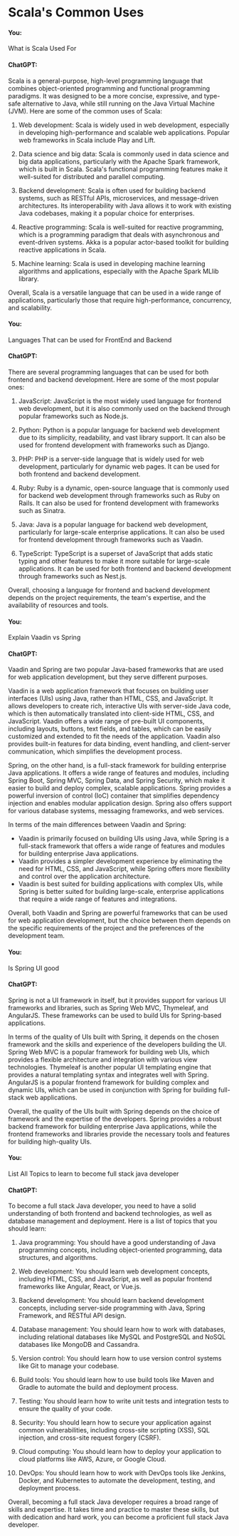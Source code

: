 # Scala's Common Uses

#### You:
What is Scala Used For

#### ChatGPT:
Scala is a general-purpose, high-level programming language that combines object-oriented programming and functional programming paradigms. It was designed to be a more concise, expressive, and type-safe alternative to Java, while still running on the Java Virtual Machine (JVM). Here are some of the common uses of Scala:

1. Web development: Scala is widely used in web development, especially in developing high-performance and scalable web applications. Popular web frameworks in Scala include Play and Lift.

2. Data science and big data: Scala is commonly used in data science and big data applications, particularly with the Apache Spark framework, which is built in Scala. Scala's functional programming features make it well-suited for distributed and parallel computing.

3. Backend development: Scala is often used for building backend systems, such as RESTful APIs, microservices, and message-driven architectures. Its interoperability with Java allows it to work with existing Java codebases, making it a popular choice for enterprises.

4. Reactive programming: Scala is well-suited for reactive programming, which is a programming paradigm that deals with asynchronous and event-driven systems. Akka is a popular actor-based toolkit for building reactive applications in Scala.

5. Machine learning: Scala is used in developing machine learning algorithms and applications, especially with the Apache Spark MLlib library.

Overall, Scala is a versatile language that can be used in a wide range of applications, particularly those that require high-performance, concurrency, and scalability.


#### You:
Languages That can be used for FrontEnd and Backend

#### ChatGPT:
There are several programming languages that can be used for both frontend and backend development. Here are some of the most popular ones:

1. JavaScript: JavaScript is the most widely used language for frontend web development, but it is also commonly used on the backend through popular frameworks such as Node.js.

2. Python: Python is a popular language for backend web development due to its simplicity, readability, and vast library support. It can also be used for frontend development with frameworks such as Django.

3. PHP: PHP is a server-side language that is widely used for web development, particularly for dynamic web pages. It can be used for both frontend and backend development.

4. Ruby: Ruby is a dynamic, open-source language that is commonly used for backend web development through frameworks such as Ruby on Rails. It can also be used for frontend development with frameworks such as Sinatra.

5. Java: Java is a popular language for backend web development, particularly for large-scale enterprise applications. It can also be used for frontend development through frameworks such as Vaadin.

6. TypeScript: TypeScript is a superset of JavaScript that adds static typing and other features to make it more suitable for large-scale applications. It can be used for both frontend and backend development through frameworks such as Nest.js.

Overall, choosing a language for frontend and backend development depends on the project requirements, the team's expertise, and the availability of resources and tools.


#### You:
Explain Vaadin vs Spring

#### ChatGPT:
Vaadin and Spring are two popular Java-based frameworks that are used for web application development, but they serve different purposes.

Vaadin is a web application framework that focuses on building user interfaces (UIs) using Java, rather than HTML, CSS, and JavaScript. It allows developers to create rich, interactive UIs with server-side Java code, which is then automatically translated into client-side HTML, CSS, and JavaScript. Vaadin offers a wide range of pre-built UI components, including layouts, buttons, text fields, and tables, which can be easily customized and extended to fit the needs of the application. Vaadin also provides built-in features for data binding, event handling, and client-server communication, which simplifies the development process.

Spring, on the other hand, is a full-stack framework for building enterprise Java applications. It offers a wide range of features and modules, including Spring Boot, Spring MVC, Spring Data, and Spring Security, which make it easier to build and deploy complex, scalable applications. Spring provides a powerful inversion of control (IoC) container that simplifies dependency injection and enables modular application design. Spring also offers support for various database systems, messaging frameworks, and web services.

In terms of the main differences between Vaadin and Spring:

- Vaadin is primarily focused on building UIs using Java, while Spring is a full-stack framework that offers a wide range of features and modules for building enterprise Java applications.
- Vaadin provides a simpler development experience by eliminating the need for HTML, CSS, and JavaScript, while Spring offers more flexibility and control over the application architecture.
- Vaadin is best suited for building applications with complex UIs, while Spring is better suited for building large-scale, enterprise applications that require a wide range of features and integrations.

Overall, both Vaadin and Spring are powerful frameworks that can be used for web application development, but the choice between them depends on the specific requirements of the project and the preferences of the development team.


#### You:
Is Spring UI good

#### ChatGPT:
Spring is not a UI framework in itself, but it provides support for various UI frameworks and libraries, such as Spring Web MVC, Thymeleaf, and AngularJS. These frameworks can be used to build UIs for Spring-based applications.

In terms of the quality of UIs built with Spring, it depends on the chosen framework and the skills and experience of the developers building the UI. Spring Web MVC is a popular framework for building web UIs, which provides a flexible architecture and integration with various view technologies. Thymeleaf is another popular UI templating engine that provides a natural templating syntax and integrates well with Spring. AngularJS is a popular frontend framework for building complex and dynamic UIs, which can be used in conjunction with Spring for building full-stack web applications.

Overall, the quality of the UIs built with Spring depends on the choice of framework and the expertise of the developers. Spring provides a robust backend framework for building enterprise Java applications, while the frontend frameworks and libraries provide the necessary tools and features for building high-quality UIs.


#### You:
List All Topics to learn to become full stack java developer

#### ChatGPT:
To become a full stack Java developer, you need to have a solid understanding of both frontend and backend technologies, as well as database management and deployment. Here is a list of topics that you should learn:

1. Java programming: You should have a good understanding of Java programming concepts, including object-oriented programming, data structures, and algorithms.

2. Web development: You should learn web development concepts, including HTML, CSS, and JavaScript, as well as popular frontend frameworks like Angular, React, or Vue.js.

3. Backend development: You should learn backend development concepts, including server-side programming with Java, Spring Framework, and RESTful API design.

4. Database management: You should learn how to work with databases, including relational databases like MySQL and PostgreSQL and NoSQL databases like MongoDB and Cassandra.

5. Version control: You should learn how to use version control systems like Git to manage your codebase.

6. Build tools: You should learn how to use build tools like Maven and Gradle to automate the build and deployment process.

7. Testing: You should learn how to write unit tests and integration tests to ensure the quality of your code.

8. Security: You should learn how to secure your application against common vulnerabilities, including cross-site scripting (XSS), SQL injection, and cross-site request forgery (CSRF).

9. Cloud computing: You should learn how to deploy your application to cloud platforms like AWS, Azure, or Google Cloud.

10. DevOps: You should learn how to work with DevOps tools like Jenkins, Docker, and Kubernetes to automate the development, testing, and deployment process.

Overall, becoming a full stack Java developer requires a broad range of skills and expertise. It takes time and practice to master these skills, but with dedication and hard work, you can become a proficient full stack Java developer.
